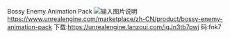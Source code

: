 Bossy Enemy Animation Pack
![输入图片说明](https://cdn1.epicgames.com/ue/product/Screenshot/bossyEnemy1-1920x1080-3a678fe53df2ebdf30d94fbde8eb1349.jpg?resize=1&w=1600 "在这里输入图片标题")
https://www.unrealengine.com/marketplace/zh-CN/product/bossy-enemy-animation-pack
下载:https://unrealengine.lanzoui.com/iqJn3tb7pwj 码:fnk7
